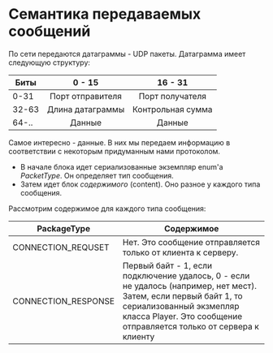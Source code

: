 # Семантика передаваемых сообщений
По сети передаются датаграммы - UDP пакеты. Датаграмма имеет
следующую структуру:

| Биты | 0 - 15             | 16 - 31           |
| ---- |  :-----:           | :-------:         |
| 0-31 | Порт отправителя   | Порт получателя   |
| 32-63| Длина датаграммы   | Контрольная сумма |
| 64-..| Данные             | Данные          |

Самое интересно - данные. В них мы передаем информацию в соответствии с некоторым придуманным нами протоколом. 
* В начале блока идет сериализованные экземпляр enum'а *PacketType*. Он определяет тип сообщения.
* Затем идет блок *содержимого* (content). Оно разное у каждого типа сообщения.

Рассмотрим содержимое для каждого типа сообщения:

| PackageType | Содержимое |
| --          | --         |
| CONNECTION_REQUSET |  Нет. Это сообщение отправляется только от клиента к серверу. |
| CONNECTION_RESPONSE | Первый байт - 1, если подключение удалось, 0 - если не удалось (например, нет мест). Затем, если первый байт 1, то сериализованный экзмепляр класса Player. Это сообщение отправляется только от сервера к клиенту|
